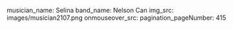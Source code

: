 musician_name: Selina
band_name: Nelson Can
img_src: images/musician2107.png
onmouseover_src: 
pagination_pageNumber: 415
